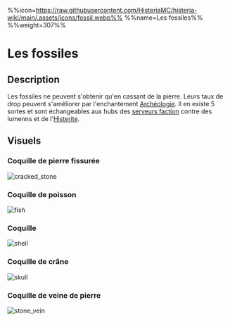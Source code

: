 %%icon=https://raw.githubusercontent.com/HisteriaMC/histeria-wiki/main/.assets/icons/fossil.webp%% 
%%name=Les fossiles%%
%%weight=307%%

# Les fossiles

## Description
Les fossiles ne peuvent s'obtenir qu'en cassant de la pierre. Leurs taux de drop peuvent s'améliorer par l'enchantement [Archéologie](https://histeria.fr/wiki/enchantements/archeologie). Il en existe 5 sortes et sont échangeables aux hubs des [serveurs faction](https://histeria.fr/wiki/mondes/faction-servers) contre des lumenns et de l'[Histerite](https://histeria.fr/wiki/objets/histerite).

## Visuels 

### Coquille de pierre fissurée
![cracked_stone](https://raw.githubusercontent.com/HisteriaMC/histeria-wiki/main/.assets/pictures/cracked-stone.png)

### Coquille de poisson
![fish](https://raw.githubusercontent.com/HisteriaMC/histeria-wiki/main/.assets/pictures/fish.png)

### Coquille
![shell](https://raw.githubusercontent.com/HisteriaMC/histeria-wiki/main/.assets/pictures/shell.png)

### Coquille de crâne
![skull](https://raw.githubusercontent.com/HisteriaMC/histeria-wiki/main/.assets/pictures/skull.png)

### Coquille de veine de pierre
![stone_vein](https://raw.githubusercontent.com/HisteriaMC/histeria-wiki/main/.assets/pictures/stone-vein.png)
